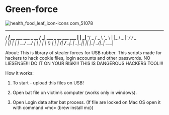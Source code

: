 # Green-force
![health_food_leaf_icon-icons com_51078](https://user-images.githubusercontent.com/43011806/46358989-e545e500-c670-11e8-80ad-8eee75d5ec48.png)
   ____                        __                    
  / ___|_ __ ___  ___ _ __    / _| ___  _ __ ___ ___ 
 | |  _| '__/ _ \/ _ \ '_ \  | |_ / _ \| '__/ __/ _ \
 | |_| | | |  __/  __/ | | | |  _| (_) | | | (_|  __/
  \____|_|  \___|\___|_| |_| |_|  \___/|_|  \___\___|
                                                     
About: This is library of stealer forces for USB rubber. This scripts made for hackers to hack cookie files, login accounts and other passwords. 
NO LIESENSE!!! 
DO IT ON YOUR RISK!!! 
THIS IS DANGEROUS HACKERS TOOL!!!  

How it works: 

1. To start - upload this files on USB!

2. Open bat file on victim’s computer (works only in windows). 

3. Open Login data after bat process. (If file are locked on Mac OS open it with command «mc» (brew install mc))
